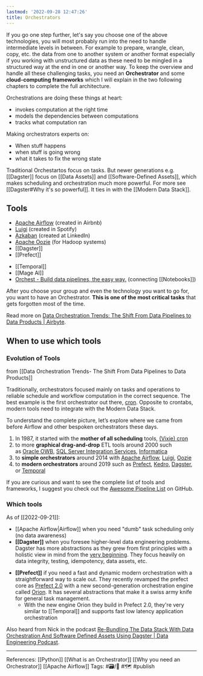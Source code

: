 ```yaml
---
lastmod: '2022-09-28 12:47:26'
title: Orchestrators
---
```


If you go one step further, let's say you choose one of the above technologies, you will most probably run into the need to handle intermediate levels in between. For example to prepare, wrangle, clean, copy, etc. the data from one to another system or another format especially if you working with unstructured data as these need to be mingled in a structured way at the end in one or another way. To keep the overview and handle all these challenging tasks, you need an **Orchestrator** and some **cloud-computing frameworks** which I will explain in the two following chapters to complete the full architecture.


Orchestrations are doing these things at heart:
- invokes computation at the right time
- models the dependencies between computations
- tracks what computation ran

Making orchestrators experts on:
- When stuff happens
- when stuff is going wrong
- what it takes to fix the wrong state

Traditional Orchestartos focus on tasks. But newer generations e.g. [[Dagster]] focus on [[Data Assets]] and [[Software-Defined Assets]], which makes scheduling and orchestration much more powerful. For more see [[Dagster#Why it's so powerful]]. It ties in with the [[Modern Data Stack]].

## Tools
  * [Apache Airflow][24] (created in Airbnb)
  * [Luigi][25] (created in Spotify)
  * [Azkaban][26] (created at LinkedIn)
  * [Apache Oozie][27] (for Hadoop systems)
  * [[Dagster]]
  * [[Prefect]]
  - [[Temporal]]
  - [[Mage AI]] 
  - [Orchest - Build data pipelines, the easy way.](https://www.orchest.io/) (connecting [[Notebooks]])

After you choose your group and even the technology you want to go for, you want to have an Orchestrator. **This is one of the most critical tasks** that gets forgotten most of the time.

 [24]: https://airflow.apache.org/
 [25]: https://github.com/spotify/luigi
 [26]: https://azkaban.github.io/
 [27]: http://oozie.apache.org/

Read more on [Data Orchestration Trends: The Shift From Data Pipelines to Data Products | Airbyte](https://airbyte.com/blog/data-orchestration-trends).

## When to use which tools
### Evolution of Tools 
from [[Data Orchestration Trends- The Shift From Data Pipelines to Data Products]]

Traditionally, orchestrators focused mainly on tasks and operations to reliable schedule and workflow computation in the correct sequence. The best example is the first orchestrator out there, [cron](https://en.wikipedia.org/wiki/Cron). Opposite to crontabs, modern tools need to integrate with the Modern Data Stack.

To understand the complete picture, let’s explore where we came from before Airflow and other bespoken orchestrators these days.

1.  In 1987, it started with the **mother of all scheduling** tools, [(Vixie) cron](https://en.wikipedia.org/wiki/Cron)
2.  to more **graphical drag-and-drop** ETL tools around 2000 such as [Oracle OWB](https://en.wikipedia.org/wiki/Oracle_Warehouse_Builder), [SQL Server Integration Services](https://docs.microsoft.com/en-us/sql/integration-services/sql-server-integration-services?view=sql-server-ver15), [Informatica](https://www.informatica.com/) 
3.  to **simple orchestrators** around 2014 with [Apache Airflow](https://airflow.apache.org/), [Luigi](https://github.com/spotify/luigi), [Oozie](https://oozie.apache.org/)
4.  to **modern orchestrators** around 2019 such as [Prefect](https://www.prefect.io/), [Kedro](https://github.com/quantumblacklabs/kedro), [Dagster](https://github.com/dagster-io/dagster/), or [Temporal](https://github.com/temporalio/temporal)

If you are curious and want to see the complete list of tools and frameworks, I suggest you check out the [Awesome Pipeline List](https://github.com/pditommaso/awesome-pipeline#pipeline-frameworks--libraries) on GitHub.

### Which tools
As of [[2022-09-21]]:
- [[Apache Airflow|Airflow]] when you need "dumb" task scheduling only (no data awareness)
- **[[Dagster]]** when you foresee higher-level data engineering problems. Dagster has more abstractions as they grew from first principles with a holistic view in mind from the [very beginning](https://dagster.io/blog/introducing-dagster). They focus heavily on data integrity, testing, idempotency, data assets, etc.
* **[[Prefect]]** if you need a fast and dynamic modern orchestration with a straightforward way to scale out. They recently revamped the prefect core as [Prefect 2.0](https://www.prefect.io/blog/introducing-prefect-2-0/) with a new second-generation orchestration engine called [Orion](https://www.prefect.io/blog/announcing-prefect-orion/). It has several abstractions that make it a swiss army knife for general task management.
	* With the new engine Orion they build in Prefect 2.0, they're very similar to [[Temporal]] and supports fast low latency application orchestration

Also heard from Nick in the podcast [Re-Bundling The Data Stack With Data Orchestration And Software Defined Assets Using Dagster | Data Engineering Podcast](https://www.dataengineeringpodcast.com/dagster-software-defined-assets-data-orchestration-episode-309/).

---
References: [[Python]] [[What is an Orchestrator]] [[Why you need an Orchestrator]] [[Apache Airflow]]
Tags: #🗃/🌳 #🗺 #publish